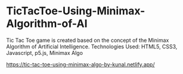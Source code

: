 # TicTacToe-Using-Minimax-Algorithm-of-AI
Tic Tac Toe game is created based on the concept of the Minimax Algorithm of Artificial Intelligence. 
Technologies Used: HTML5, CSS3, Javascript, p5.js, Minimax Algo

https://tic-tac-toe-using-minimax-algo-by-kunal.netlify.app/
